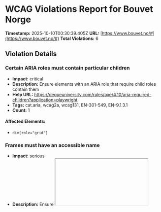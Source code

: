 # WCAG Violations Report for Bouvet Norge

**Timestamp:** 2025-10-10T00:30:39.405Z
**URL:** [https://www.bouvet.no/#](https://www.bouvet.no/#)
**Total Violations:** 6

## Violation Details

### Certain ARIA roles must contain particular children

- **Impact:** critical
- **Description:** Ensure elements with an ARIA role that require child roles contain them
- **Help URL:** https://dequeuniversity.com/rules/axe/4.10/aria-required-children?application=playwright
- **Tags:** cat.aria, wcag2a, wcag131, EN-301-549, EN-9.1.3.1
- **Count:** 1

#### Affected Elements:

- `div[role="grid"]`

### Frames must have an accessible name

- **Impact:** serious
- **Description:** Ensure <iframe> and <frame> elements have an accessible name
- **Help URL:** https://dequeuniversity.com/rules/axe/4.10/frame-title?application=playwright
- **Tags:** cat.text-alternatives, wcag2a, wcag412, section508, section508.22.i, TTv5, TT12.d, EN-301-549, EN-9.4.1.2
- **Count:** 1

#### Affected Elements:

- `#widget2`

### Document should not have more than one banner landmark

- **Impact:** moderate
- **Description:** Ensure the document has at most one banner landmark
- **Help URL:** https://dequeuniversity.com/rules/axe/4.10/landmark-no-duplicate-banner?application=playwright
- **Tags:** cat.semantics, best-practice
- **Count:** 1

#### Affected Elements:

- `#js-header-navigation`

### Landmarks should have a unique role or role/label/title (i.e. accessible name) combination

- **Impact:** moderate
- **Description:** Ensure landmarks are unique
- **Help URL:** https://dequeuniversity.com/rules/axe/4.10/landmark-unique?application=playwright
- **Tags:** cat.semantics, best-practice
- **Count:** 2

#### Affected Elements:

- `#js-header-navigation`
- `.main-header-mobile`

### Links must have discernible text

- **Impact:** serious
- **Description:** Ensure links have discernible text
- **Help URL:** https://dequeuniversity.com/rules/axe/4.10/link-name?application=playwright
- **Tags:** cat.name-role-value, wcag2a, wcag244, wcag412, section508, section508.22.a, TTv5, TT6.a, EN-301-549, EN-9.2.4.4, EN-9.4.1.2, ACT
- **Count:** 2

#### Affected Elements:

- `.main-header-small-item.main-header-link:nth-child(8) > a[href$="www.bouvet.se"]`
- `.main-header-small-item.main-header-link:nth-child(9) > a[href$="en.bouvet.no"]`

### All page content should be contained by landmarks

- **Impact:** moderate
- **Description:** Ensure all page content is contained by landmarks
- **Help URL:** https://dequeuniversity.com/rules/axe/4.10/region?application=playwright
- **Tags:** cat.keyboard, best-practice
- **Count:** 47

#### Affected Elements:

- `.cookie-panel-banner__title`
- `.cookie-panel-banner__description`
- `.main-header-small-item.main-header-link:nth-child(1)`
- `.main-header-small-item.main-header-link:nth-child(2)`
- `.main-header-small-item.main-header-link:nth-child(3)`
- `.main-header-small-item.main-header-link:nth-child(4)`
- `.main-header-small-item.main-header-link:nth-child(5)`
- `.main-header-small-item.main-header-link:nth-child(6)`
- `.main-header-small-item.main-header-link:nth-child(7)`
- `.layout-container[data-portal-component-type="layout"]:nth-child(1)`
- `section`
- `.section-bottom-space.container-flex-justify-center.util-flex-row`
- `.part-container[data-portal-component-type="part"]:nth-child(4) > .util-flex-column-large.util-flex-row-small.collapsible__button`
- `.block-bottom-space.util-container-padding.util-flex-column`
- `div[role="grid"] > .course-calendar-wrap-row\.is-head`
- `div[role="grid"] > .course-calendar-wrap-row:nth-child(2) > .course-calendar-row.util-flex-row > .course-calendar-name`
- `time[datetime="2025-10-14"]`
- `div[role="grid"] > .course-calendar-wrap-row:nth-child(2) > .course-calendar-row.util-flex-row > .course-calendar-main-category`
- `.course-calendar-wrap-row:nth-child(2) > .course-calendar-row.util-flex-row > .course-calendar-sub-category`
- `div[role="grid"] > .course-calendar-wrap-row:nth-child(3) > .course-calendar-row.util-flex-row > .course-calendar-name`
- `time[datetime="2025-10-23"]`
- `div[role="grid"] > .course-calendar-wrap-row:nth-child(3) > .course-calendar-row.util-flex-row > .course-calendar-main-category`
- `.course-calendar-wrap-row:nth-child(3) > .course-calendar-row.util-flex-row > .course-calendar-sub-category`
- `div[role="grid"] > .course-calendar-wrap-row:nth-child(4) > .course-calendar-row.util-flex-row > .course-calendar-name`
- `.course-calendar-wrap-row:nth-child(4) > .course-calendar-row.util-flex-row > .course-calendar-date > time[datetime="2025-10-30"]`
- `div[role="grid"] > .course-calendar-wrap-row:nth-child(4) > .course-calendar-row.util-flex-row > .course-calendar-main-category`
- `.course-calendar-wrap-row:nth-child(4) > .course-calendar-row.util-flex-row > .course-calendar-sub-category`
- `.course-calendar-wrap-row:nth-child(5) > .course-calendar-row.util-flex-row > .course-calendar-name`
- `.course-calendar-wrap-row:nth-child(5) > .course-calendar-row.util-flex-row > .course-calendar-date > time[datetime="2025-10-30"]`
- `.course-calendar-wrap-row:nth-child(5) > .course-calendar-row.util-flex-row > .course-calendar-main-category`
- `.course-calendar-wrap-row:nth-child(5) > .course-calendar-row.util-flex-row > .course-calendar-sub-category`
- `.course-calendar-wrap-row:nth-child(6) > .course-calendar-row.util-flex-row > .course-calendar-name`
- `.course-calendar-wrap-row:nth-child(6) > .course-calendar-row.util-flex-row > .course-calendar-date > time[datetime="2025-10-30"]`
- `.course-calendar-wrap-row:nth-child(6) > .course-calendar-row.util-flex-row > .course-calendar-main-category`
- `.layout-container__no-gap`
- `.part-container[data-portal-component-type="part"]:nth-child(8)`
- `.related-courses-inner.creme-light > .h3-styling`
- `.related-courses-ingress`
- `.container-flex-justify-center > .course-calendar > .course-calendar-wrap[data-wrap-cols="true"][data-wrap-rows="true"] > .course-calendar-wrap-row\.is-head`
- `.container-flex-justify-center > .course-calendar > .course-calendar-wrap[data-wrap-cols="true"][data-wrap-rows="true"] > .course-calendar-wrap-row:nth-child(2) > .course-calendar-row.util-flex-row > .course-calendar-name`
- `.container-flex-justify-center > .course-calendar > .course-calendar-wrap[data-wrap-cols="true"][data-wrap-rows="true"] > .course-calendar-wrap-row:nth-child(2) > .course-calendar-row.util-flex-row > .course-calendar-date`
- `.container-flex-justify-center > .course-calendar > .course-calendar-wrap[data-wrap-cols="true"][data-wrap-rows="true"] > .course-calendar-wrap-row:nth-child(3) > .course-calendar-row.util-flex-row > .course-calendar-name`
- `.container-flex-justify-center > .course-calendar > .course-calendar-wrap[data-wrap-cols="true"][data-wrap-rows="true"] > .course-calendar-wrap-row:nth-child(3) > .course-calendar-row.util-flex-row > .course-calendar-date`
- `.container-flex-justify-center > .course-calendar > .course-calendar-wrap[data-wrap-cols="true"][data-wrap-rows="true"] > .course-calendar-wrap-row:nth-child(4) > .course-calendar-row.util-flex-row > .course-calendar-name`
- `.container-flex-justify-center > .course-calendar > .course-calendar-wrap[data-wrap-cols="true"][data-wrap-rows="true"] > .course-calendar-wrap-row:nth-child(4) > .course-calendar-row.util-flex-row > .course-calendar-date`
- `.layout-container[data-portal-component-type="layout"]:nth-child(10)`
- `#widget2, #player`
